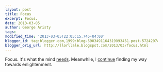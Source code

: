 ```yaml
---
layout: post
title: Focus
excerpt: Focus.
date: 2013-03-05
author: George Aristy
tags: 
modified_time: '2013-03-05T22:05:15.745-04:00'
blogger_id: tag:blogger.com,1999:blog-5903491164319093451.post-5724207481526416524
blogger_orig_url: http://llorllale.blogspot.com/2013/03/focus.html
---
```


Focus. It's what the mind <a href="http://lifehacker.com/5988460/do-less-and-focus-hard-if-youre-busy-youre-doing-something-wrong">needs</a>.  Meanwhile, I <a href="http://llorllale.blogspot.com/2012/02/illusion-of-being-busy-while-not-being.html">continue</a> finding my way towards enlightenment.
